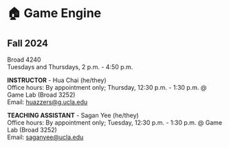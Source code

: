 # 🏠 Game Engine
## Fall 2024
Broad 4240<br/>
Tuesdays and Thursdays, 2 p.m. - 4:50 p.m.

**INSTRUCTOR** - Hua Chai (he/they)<br/>
Office hours: By appointment only; Thursday, 12:30 p.m. - 1:30 p.m. @ Game Lab (Broad 3252)<br/>
Email: huazzers@g.ucla.edu

**TEACHING ASSISTANT** - Sagan Yee (he/they)<br/>
Office hours: By appointment only; Tuesday, 12:30 p.m. - 1:30 p.m. @ Game Lab (Broad 3252)<br/>
Email: saganyee@ucla.edu
